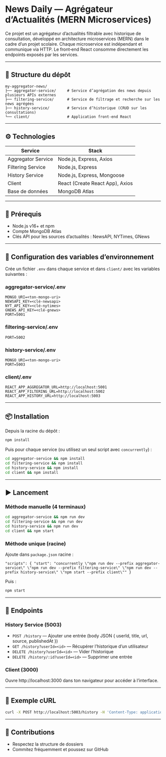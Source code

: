 # News Daily — Agrégateur d’Actualités (MERN Microservices)

Ce projet est un agrégateur d’actualités filtrable avec historique de consultation, développé en architecture microservices (MERN) dans le cadre d’un projet scolaire. Chaque microservice est indépendant et communique via HTTP. Le front‑end React consomme directement les endpoints exposés par les services.

---
## 📁 Structure du dépôt
```
my-aggregator-news/
├── aggregator-service/     # Service d’agrégation des news depuis plusieurs APIs externes
├── filtering-service/      # Service de filtrage et recherche sur les news agrégées
├── history-service/        # Service d’historique (CRUD sur les consultations)
└── client/                 # Application front‑end React
```

---
## ⚙️ Technologies
| Service            | Stack                        |
|--------------------|------------------------------|
| Aggregator Service | Node.js, Express, Axios      |
| Filtering Service  | Node.js, Express             |
| History Service    | Node.js, Express, Mongoose   |
| Client             | React (Create React App), Axios |
| Base de données    | MongoDB Atlas                |

---
## 🚀 Prérequis
- Node.js v16+ et npm
- Compte MongoDB Atlas
- Clés API pour les sources d’actualités : NewsAPI, NYTimes, GNews

---
## 🔧 Configuration des variables d’environnement
Crée un fichier `.env` dans chaque service et dans `client/` avec les variables suivantes :

### aggregator-service/.env
```
MONGO_URI=<ton-mongo-uri>
NEWSAPI_KEY=<clé-newsapi>
NYT_API_KEY=<clé-nytimes>
GNEWS_API_KEY=<clé-gnews>
PORT=5001
```

### filtering-service/.env
```
PORT=5002
```

### history-service/.env
```
MONGO_URI=<ton-mongo-uri>
PORT=5003
```

### client/.env
```
REACT_APP_AGGREGATOR_URL=http://localhost:5001
REACT_APP_FILTERING_URL=http://localhost:5002
REACT_APP_HISTORY_URL=http://localhost:5003
```

---
## 📦 Installation
Depuis la racine du dépôt :
```bash
npm install
```
Puis pour chaque service (ou utilisez un seul script avec `concurrently`) :
```bash
cd aggregator-service && npm install
cd filtering-service && npm install
cd history-service && npm install
cd client && npm install
```

---
## ▶️ Lancement
### Méthode manuelle (4 terminaux)
```bash
cd aggregator-service && npm run dev
cd filtering-service && npm run dev
cd history-service && npm run dev
cd client && npm start
```

### Méthode unique (racine)
Ajoute dans `package.json` racine :
```jsonc
"scripts": { "start": "concurrently \"npm run dev --prefix aggregator-service\" \"npm run dev --prefix filtering-service\" \"npm run dev --prefix history-service\" \"npm start --prefix client\"" }
```
Puis :
```bash
npm start
```

---
## 📡 Endpoints

### History Service (5003)
- `POST /history` — Ajouter une entrée (body JSON { userId, title, url, source, publishedAt })
- `GET /history?userId=<id>` — Récupérer l’historique d’un utilisateur
- `DELETE /history?userId=<id>` — Vider l’historique
- `DELETE /history/:id?userId=<id>` — Supprimer une entrée

### Client (3000)
Ouvre http://localhost:3000 dans ton navigateur pour accéder à l’interface.

---
## 📖 Exemple cURL
```bash
curl -X POST http://localhost:5003/history -H 'Content-Type: application/json' -d '{"userId":"123","title":"Titre","url":"https://...","source":"newsapi","publishedAt":"2025-03-20T00:00:00Z"}'
```

---
## 🤝 Contributions
- Respectez la structure de dossiers
- Commitez fréquemment et poussez sur GitHub
